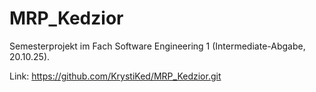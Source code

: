 # MRP_Kedzior
Semesterprojekt im Fach Software Engineering 1 (Intermediate-Abgabe, 20.10.25).

Link: https://github.com/KrystiKed/MRP_Kedzior.git